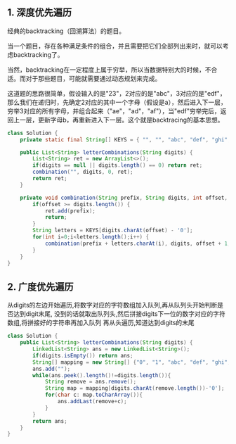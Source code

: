## 1. 深度优先遍历

经典的backtracking（回溯算法）的题目。

当一个题目，存在各种满足条件的组合，并且需要把它们全部列出来时，就可以考虑backtracking了。

当然，backtracking在一定程度上属于穷举，所以当数据特别大的时候，不合适。而对于那些题目，可能就需要通过动态规划来完成。


这道题的思路很简单，假设输入的是"23"，2对应的是"abc"，3对应的是"edf"，那么我们在递归时，先确定2对应的其中一个字母（假设是a），然后进入下一层，穷举3对应的所有字母，并组合起来（"ae"，"ad"，"af"），当"edf"穷举完后，返回上一层，更新字母b，再重新进入下一层。这个就是backtracing的基本思想。


```java
class Solution {
    private static final String[] KEYS = { "", "", "abc", "def", "ghi", "jkl", "mno", "pqrs", "tuv", "wxyz" };

    public List<String> letterCombinations(String digits) {
        List<String> ret = new ArrayList<>();
        if(digits == null || digits.length() == 0) return ret;
        combination("", digits, 0, ret);
        return ret;
    }

    private void combination(String prefix, String digits, int offset, List<String> ret) {
        if(offset >= digits.length()) {
            ret.add(prefix);
            return;
        }
        String letters = KEYS[digits.charAt(offset) - '0'];
        for(int i=0;i<letters.length();i++) {
            combination(prefix + letters.charAt(i), digits, offset + 1, ret);
        }
    }
}
```

## 2. 广度优先遍历

从digits的左边开始遍历,将数字对应的字符数组加入队列,再从队列头开始判断是否达到digit末尾,
没到的话就取出队列头,然后拼接digits下一位的数字对应的字符数组,将拼接好的字符串再加入队列
再从头遍历,知道达到digits的末尾

```java
class Solution {
    public List<String> letterCombinations(String digits) {
        LinkedList<String> ans = new LinkedList<String>();
        if(digits.isEmpty()) return ans;
        String[] mapping = new String[] {"0", "1", "abc", "def", "ghi", "jkl", "mno", "pqrs", "tuv", "wxyz"};
        ans.add("");
        while(ans.peek().length()!=digits.length()){
            String remove = ans.remove();
            String map = mapping[digits.charAt(remove.length())-'0'];
            for(char c: map.toCharArray()){
                ans.addLast(remove+c);
            }
        }
        return ans;
    }
}
```
